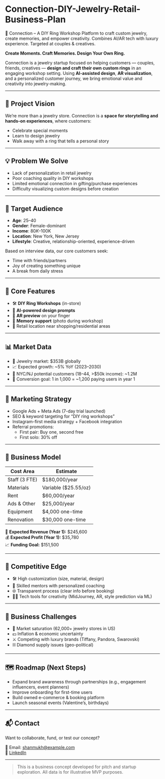 # Connection-DIY-Jewelry-Retail-Business-Plan
💍 Connection – A DIY Ring Workshop Platform to craft custom jewelry, create memories, and empower creativity. Combines AI/AR tech with luxury experience. Targeted at couples &amp; creatives.

**Create Moments. Craft Memories. Design Your Own Ring.**

Connection is a jewelry startup focused on helping customers — couples, friends, creatives — **design and craft their own custom rings** in an engaging workshop setting. Using **AI-assisted design**, **AR visualization**, and a personalized customer journey, we bring emotional value and creativity into jewelry-making.

---

## 🧠 Project Vision

We’re more than a jewelry store. Connection is a **space for storytelling and hands-on experiences**, where customers:
- Celebrate special moments
- Learn to design jewelry
- Walk away with a ring that tells a personal story

---

## 💡 Problem We Solve

- Lack of personalization in retail jewelry
- Poor coaching quality in DIY workshops
- Limited emotional connection in gifting/purchase experiences
- Difficulty visualizing custom designs before creation

---

## 🎯 Target Audience

- **Age**: 25–40
- **Gender**: Female-dominant
- **Income**: $80K–$100K
- **Location**: New York, New Jersey
- **Lifestyle**: Creative, relationship-oriented, experience-driven

Based on interview data, our core customers seek:
- Time with friends/partners
- Joy of creating something unique
- A break from daily stress

---

## 🔧 Core Features

- 🛠️ **DIY Ring Workshops** (in-store)
- 🧠 **AI-powered design prompts**
- 📲 **AR preview** on your finger
- 📸 **Memory support** (photo during workshop)
- 📍 Retail location near shopping/residential areas

---

## 📊 Market Data

- 💎 Jewelry market: $353B globally
- 📈 Expected growth: ~5% YoY (2023–2030)
- 🧍 NYC/NJ potential customers (18–44, >$50k income): ~1.2M
- 🎯 Conversion goal: 1 in 1,000 = ~1,200 paying users in year 1

---

## 📱 Marketing Strategy

- Google Ads + Meta Ads (7-day trial launched)
- SEO & keyword targeting for “DIY ring workshops”
- Instagram-first media strategy + Facebook integration
- Referral promotions:
  - First pair: Buy one, second free
  - First solo: 30% off

---

## 🧮 Business Model

| Cost Area       | Estimate             |
|----------------|----------------------|
| Staff (3 FTE)   | $180,000/year        |
| Materials       | Variable ($25.55/oz) |
| Rent            | $60,000/year         |
| Ads & Other     | $25,000/year         |
| Equipment       | $4,000 one-time      |
| Renovation      | $30,000 one-time     |

🧾 **Expected Revenue (Year 1):** $245,600  
💰 **Expected Profit (Year 1):** $35,780  
📈 **Funding Goal:** $151,500

---

## 💎 Competitive Edge

- 🛠️ High customization (size, material, design)
- 💬 Skilled mentors with personalized coaching
- 🌐 Transparent process (clear info before booking)
- 🧑‍🎨 Tech tools for creativity (MidJourney, AR, style prediction via ML)

---

## 🧱 Business Challenges

- 🛒 Market saturation (62,000+ jewelry stores in US)
- 💵 Inflation & economic uncertainty
- ⚔️ Competing with luxury brands (Tiffany, Pandora, Swarovski)
- ⛓️ Diamond supply issues (geo-political)

---

## 🗺️ Roadmap (Next Steps)

- Expand brand awareness through partnerships (e.g., engagement influencers, event planners)
- Improve onboarding for first-time users
- Build owned e-commerce & booking platform
- Launch seasonal events (Valentine’s, birthdays)

---

## 📬 Contact

Want to collaborate, fund, or test our concept?

📧 Email: shanmukh@example.com  
🔗 [LinkedIn](https://www.linkedin.com/in/shanmukhgopi/)

---

> This is a business concept developed for pitch and startup exploration. All data is for illustrative MVP purposes.
